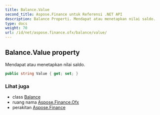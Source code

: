 ```yaml
---
title: Balance.Value
second_title: Aspose.Finance untuk Referensi .NET API
description: Balance Properti. Mendapat atau menetapkan nilai saldo.
type: docs
weight: 70
url: /id/net/aspose.finance.ofx/balance/value/
---
```

## Balance.Value property

Mendapat atau menetapkan nilai saldo.

```csharp
public string Value { get; set; }
```

### Lihat juga

* class [Balance](../)
* ruang nama [Aspose.Finance.Ofx](../../balance/)
* perakitan [Aspose.Finance](../../../)


